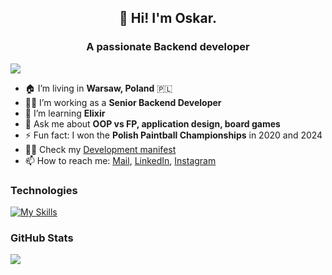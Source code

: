 <h2 align="center">👋 Hi! I'm Oskar.</h2>
<h3 align="center">A passionate Backend developer</h3>

![](https://komarev.com/ghpvc/?username=oskaror)

- 🏠 I’m living in **Warsaw, Poland** 🇵🇱
- 👨‍💻 I’m working as a **Senior Backend Developer**
- 🌱 I’m learning **Elixir**
- 💬 Ask me about **OOP vs FP, application design, board games**
- ⚡ Fun fact: I won the **Polish Paintball Championships** in 2020 and 2024
- 👨‍💻 Check my [Development manifest](https://www.notion.so/oskaror/Development-Manifest-5a8b044bcf864ca0a73c015f989d4135)
- 📫 How to reach me: [Mail](mailto:janusz.oskar@gmail.com), [LinkedIn](https://www.linkedin.com/in/oskarjanusz/), [Instagram](https://www.instagram.com/ruby.snippets/)

### Technologies
<p align="left">
  
[![My Skills](https://skillicons.dev/icons?i=ruby,elixir,go,graphql,postgres,redis,heroku,aws,grafana,kafka)](https://skillicons.dev)
  
</p>

### GitHub Stats
![](https://github-readme-stats.vercel.app/api?username=oskaror&show_icons=true&count_private=true&hide=stars)
